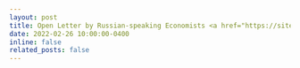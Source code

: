 ```yaml
---
layout: post
title: Open Letter by Russian-speaking Economists <a href="https://sites.google.com/view/netvoine-en">Stop The War!</a>
date: 2022-02-26 10:00:00-0400
inline: false
related_posts: false
---
```






